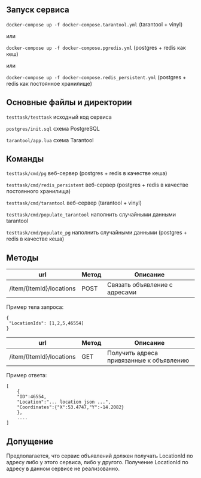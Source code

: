 Запуск сервиса
--

```docker-compose up -f docker-compose.tarantool.yml``` (tarantool + vinyl)

или

```docker-compose up -f docker-compose.pgredis.yml``` (postgres + redis как кеш)

или

```docker-compose up -f docker-compose.redis_persistent.yml``` (postgres + redis как постоянное хранилище)


Основные файлы и директории
--
```testtask/testtask``` исходный код сервиса

```postgres/init.sql``` схема PostgreSQL

```tarantool/app.lua``` схема Tarantool

Команды
--
```testtask/cmd/pg``` веб-сервер (postgres + redis в качестве кеша)

```testtask/cmd/redis_persistent``` веб-сервер (postgres + redis в качестве постоянного хранилища)

```testtask/cmd/tarantool``` веб-сервер (tarantool + vinyl)

```testtask/cmd/populate_tarantool``` наполнить случайными данными tarantool

```testtask/cmd/populate_pg``` наполнить случайными данными (postgres + redis в качестве кеша)

Методы
---

|url|Метод|Описание|
|---|------|-------|
|/item/{ItemId}/locations|POST| Связать объявление с адресами |

Пример тела запроса:
```
{
 "LocationIds": [1,2,5,46554]
}
```

|url|Метод|Описание|
|---|------|-------|
|/item/{ItemId}/locations|GET| Получить адреса привязанные к объявлению |

Пример ответа:
```
[
    {
    "ID":46554,
    "Location":"... location json ...",
    "Coordinates":{"X":53.4747,"Y":-14.2082}
    },
    ....
]
```

Допущение
--

Предполагается, что сервис объявлений должен получать LocationId по адресу
либо у этого сервиса, либо у другого.
Получение LocationId по адресу в данном сервисе не реализованно.
